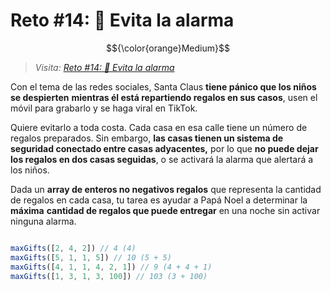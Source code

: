 # Reto #14: 🚨 Evita la alarma

$${\color{orange}Medium}$$

> _Visita: [Reto #14: 🚨 Evita la alarma](https://adventjs.dev/es/challenges/2023/14)_

Con el tema de las redes sociales, Santa Claus **tiene pánico que los niños se despierten**
**mientras él está repartiendo regalos en sus casos**, usen el móvil para grabarlo
y se haga viral en TikTok.

Quiere evitarlo a toda costa. Cada casa en esa calle tiene un número de regalos preparados.
Sin embargo, **las casas tienen un sistema de seguridad conectado entre casas adyacentes,**
por lo que **no puede dejar los regalos en dos casas seguidas**, o se activará la
alarma que alertará a los niños.

Dada un **array de enteros no negativos regalos** que representa la cantidad de
regalos en cada casa, tu tarea es ayudar a Papá Noel a determinar la **máxima**
**cantidad de regalos que puede entregar** en una noche sin activar ninguna alarma.

```javascript

maxGifts([2, 4, 2]) // 4 (4)
maxGifts([5, 1, 1, 5]) // 10 (5 + 5)
maxGifts([4, 1, 1, 4, 2, 1]) // 9 (4 + 4 + 1)
maxGifts([1, 3, 1, 3, 100]) // 103 (3 + 100)

```
